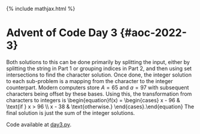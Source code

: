 {% include mathjax.html %} 

Advent of Code Day 3 {#aoc-2022-3}
======================================

Both solutions to this can be done primarily by splitting the input, either by splitting the string in Part 1 or grouping indices in Part 2, 
and then using set intersections to find the character solution. Once done, the integer solution to each sub-problem is a mapping from the 
character to the integer counterpart. Modern computers store $A = 65$ and $a = 97$ with subsequent characters being offset by these bases. 
Using this, the transformation from characters to integers is
\begin{equation}f(x) = \begin{cases} x - 96 & \text{if } x > 96 \\\\ x - 38 & \text{otherwise.} \end{cases}.\end{equation}
The final solution is just the sum of the integer solutions.

Code available at [day3.py](https://github.com/zachross015/aoc/blob/main/2022/day3.py).
